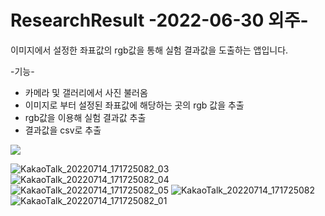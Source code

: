 # ResearchResult -2022-06-30 외주-
이미지에서 설정한 좌표값의 rgb값을 통해 실험 결과값을 도출하는 앱입니다.

-기능-
- 카메라 및 갤러리에서 사진 불러옴
- 이미지로 부터 설정된 좌표값에 해당하는 곳의 rgb 값을 추출
- rgb값을 이용해 실험 결과값 추출
- 결과값을 csv로 추출

<img src = "https://user-images.githubusercontent.com/76678911/183280313-ff66bf6a-c1d2-462a-baa4-cb22eb67b6c6.jpg">

![KakaoTalk_20220714_171725082_03](https://user-images.githubusercontent.com/76678911/183280314-7195a4b4-6be0-4394-b2cc-0995783beaf8.jpg)
![KakaoTalk_20220714_171725082_04](https://user-images.githubusercontent.com/76678911/183280316-3e14898a-b371-4a86-a761-f48ed04ad8dd.jpg)
![KakaoTalk_20220714_171725082_05](https://user-images.githubusercontent.com/76678911/183280317-30f29d10-e630-4cff-927e-6a0082aa51c8.jpg)
![KakaoTalk_20220714_171725082](https://user-images.githubusercontent.com/76678911/183280320-03d07b91-30df-416e-ac22-9cde291ec756.jpg)
![KakaoTalk_20220714_171725082_01](https://user-images.githubusercontent.com/76678911/183280321-6e7b832b-c86f-4a47-899a-2a692832aecd.jpg)
